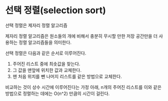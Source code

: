 # 선택 정렬(selection sort)

선택 정렬은 제자리 정렬 알고리즘

제자리 정렬 알고리즘은 원소들의 개에 비해서 충분히 무시할 만한 저장 공간만을 더 사용하는 정렬 알고리즘들을 의미한다.

선택 정렬은 다음과 같은 순서로 이루어진다.
1. 주어진 리스트 중에 최솟값을 찾는다.
2. 그 값을 맨앞에 위치한 값과 교체한다.
3. 맨 처음 위치를 뺀 나머지 리스트를 같은 방법으로 교체한다.

비교하는 것이 상수 시간에 이루어진다는 가정 아래, n개의 주어진 리스트를 이와 같은 방법으로 정렬하는 데에는 O(n^2) 만큼의 시간이 걸린다.
